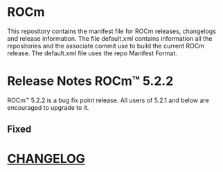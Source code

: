 
# ROCm
This repository contains the manifest file for ROCm releases, changelogs and release information. The file default.xml contains information all the repositories and the associate commit use to build the current ROCm release. The default.xml file uses the repo Manifest Format.

# Release Notes ROCm™ 5.2.2
ROCm™ 5.2.2 is a bug fix point release. All users of 5.2.1 and below are encouraged to upgrade to it.
## Fixed

# [CHANGELOG](CHANGELOG.md)
